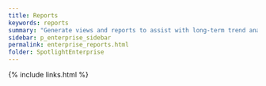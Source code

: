 ```yaml
---
title: Reports
keywords: reports
summary: "Generate views and reports to assist with long-term trend analysis and associated reporting."
sidebar: p_enterprise_sidebar
permalink: enterprise_reports.html
folder: SpotlightEnterprise
---
```


{% include links.html %}
